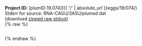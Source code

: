 **Project ID:** [plumID:19.074]({{ '/' | absolute_url }}eggs/19/074/)  
Stderr for source:  RNA-CAGU/3A5U/plumed.dat   
(download [zipped raw stdout](plumed.dat.plumed_master.stdout.txt.zip))  
{% raw %}
<pre>
</pre>
{% endraw %}
